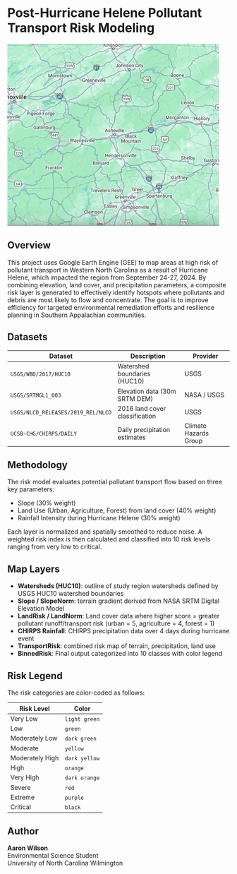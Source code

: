 # Post-Hurricane Helene Pollutant Transport Risk Modeling

![Helene Transport Visualization](transport_flow.gif)


## Overview

This project uses Google Earth Engine (GEE) to map areas at high risk of pollutant transport in Western North Carolina as a result of Hurricane Helene, which impacted the region from September 24-27, 2024. By combining elevation, land cover, and precipitation parameters, a composite risk layer is generated to effectively identify hotspots where pollutants and debris are most likely to flow and concentrate. The goal is to improve efficiency for targeted environmental remediation efforts and resilience planning in Southern Appalachian communities.


## Datasets


| Dataset | Description | Provider |
|--------|-------------|----------|
| `USGS/WBD/2017/HUC10` | Watershed boundaries (HUC10) | USGS |
| `USGS/SRTMGL1_003` | Elevation data (30m SRTM DEM) | NASA / USGS |
| `USGS/NLCD_RELEASES/2019_REL/NLCD` | 2016 land cover classification | USGS |
| `UCSB-CHG/CHIRPS/DAILY` | Daily precipitation estimates | Climate Hazards Group |


## Methodology

The risk model evaluates potential pollutant transport flow based on three key parameters:

- Slope (30% weight)  
- Land Use (Urban, Agriculture, Forest) from land cover (40% weight)  
- Rainfall Intensity during Hurricane Helene (30% weight)

Each layer is normalized and spatially smoothed to reduce noise. A weighted risk index is then calculated and classified into 10 risk levels ranging from very low to critical.


## Map Layers

- **Watersheds (HUC10)**: outline of study region watersheds defined by USGS HUC10 watershed boundaries
- **Slope / SlopeNorm**: terrain gradient derived from NASA SRTM Digital Elevation Model
- **LandRisk / LandNorm**: Land cover data where higher score = greater pollutant runoff/transport risk (urban = 5, agriculture = 4, forest = 1)
- **CHIRPS Rainfall**: CHIRPS precipitation data over 4 days during hurricane event
- **TransportRisk**: combined risk map of terrain, precipitation, land use
- **BinnedRisk**: Final output categorized into 10 classes with color legend


## Risk Legend

The risk categories are color-coded as follows:

| Risk Level | Color |
|------------|------------|
| Very Low | `light green` |
| Low | `green` |
| Moderately Low | `dark green` |
| Moderate | `yellow` |
| Moderately High | `dark yellow` |
| High | `orange` |
| Very High | `dark orange` |
| Severe | `red` |
| Extreme | `purple` |
| Critical | `black` |


## Author

**Aaron Wilson**  
Environmental Science Student  
University of North Carolina Wilmington
